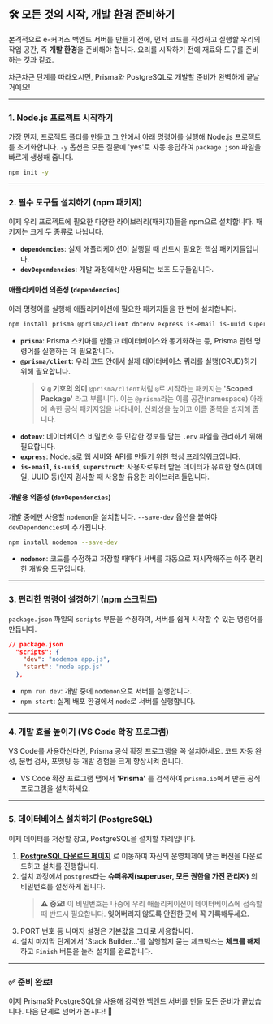 ## 🛠️ 모든 것의 시작, 개발 환경 준비하기

본격적으로 e-커머스 백엔드 서버를 만들기 전에, 먼저 코드를 작성하고 실행할 우리의 작업 공간, 즉 **개발 환경**을 준비해야 합니다. 요리를 시작하기 전에 재료와 도구를 준비하는 것과 같죠.

차근차근 단계를 따라오시면, Prisma와 PostgreSQL로 개발할 준비가 완벽하게 끝날 거예요\!

---

### 1. Node.js 프로젝트 시작하기

가장 먼저, 프로젝트 폴더를 만들고 그 안에서 아래 명령어를 실행해 Node.js 프로젝트를 초기화합니다. `-y` 옵션은 모든 질문에 'yes'로 자동 응답하여 `package.json` 파일을 빠르게 생성해 줍니다.

```bash
npm init -y
```

---

### 2. 필수 도구들 설치하기 (npm 패키지)

이제 우리 프로젝트에 필요한 다양한 라이브러리(패키지)들을 npm으로 설치합니다. 패키지는 크게 두 종류로 나뉩니다.

- **`dependencies`**: 실제 애플리케이션이 실행될 때 반드시 필요한 핵심 패키지들입니다.
- **`devDependencies`**: 개발 과정에서만 사용되는 보조 도구들입니다.

#### 애플리케이션 의존성 (`dependencies`)

아래 명령어를 실행해 애플리케이션에 필요한 패키지들을 한 번에 설치합니다.

```bash
npm install prisma @prisma/client dotenv express is-email is-uuid superstruct
```

- **`prisma`**: Prisma 스키마를 만들고 데이터베이스와 동기화하는 등, Prisma 관련 명령어를 실행하는 데 필요합니다.
- **`@prisma/client`**: 우리 코드 안에서 실제 데이터베이스 쿼리를 실행(CRUD)하기 위해 필요합니다.
  > **💡 `@` 기호의 의미**
  > `@prisma/client`처럼 `@`로 시작하는 패키지는 **'Scoped Package'** 라고 부릅니다. 이는 `@prisma`라는 이름 공간(namespace) 아래에 속한 공식 패키지임을 나타내어, 신뢰성을 높이고 이름 중복을 방지해 줍니다.
- **`dotenv`**: 데이터베이스 비밀번호 등 민감한 정보를 담는 `.env` 파일을 관리하기 위해 필요합니다.
- **`express`**: Node.js로 웹 서버와 API를 만들기 위한 핵심 프레임워크입니다.
- **`is-email`, `is-uuid`, `superstruct`**: 사용자로부터 받은 데이터가 유효한 형식(이메일, UUID 등)인지 검사할 때 사용할 유용한 라이브러리들입니다.

#### 개발용 의존성 (`devDependencies`)

개발 중에만 사용할 `nodemon`을 설치합니다. `--save-dev` 옵션을 붙여야 `devDependencies`에 추가됩니다.

```bash
npm install nodemon --save-dev
```

- **`nodemon`**: 코드를 수정하고 저장할 때마다 서버를 자동으로 재시작해주는 아주 편리한 개발용 도구입니다.

---

### 3. 편리한 명령어 설정하기 (npm 스크립트)

`package.json` 파일의 `scripts` 부분을 수정하여, 서버를 쉽게 시작할 수 있는 명령어를 만듭니다.

```json
// package.json
  "scripts": {
    "dev": "nodemon app.js",
    "start": "node app.js"
  },
```

- `npm run dev`: 개발 중에 `nodemon`으로 서버를 실행합니다.
- `npm start`: 실제 배포 환경에서 `node`로 서버를 실행합니다.

---

### 4. 개발 효율 높이기 (VS Code 확장 프로그램)

VS Code를 사용하신다면, Prisma 공식 확장 프로그램을 꼭 설치하세요. 코드 자동 완성, 문법 검사, 포맷팅 등 개발 경험을 크게 향상시켜 줍니다.

- VS Code 확장 프로그램 탭에서 **'Prisma'** 를 검색하여 `prisma.io`에서 만든 공식 프로그램을 설치하세요.

---

### 5. 데이터베이스 설치하기 (PostgreSQL)

이제 데이터를 저장할 창고, PostgreSQL을 설치할 차례입니다.

1.  **[PostgreSQL 다운로드 페이지](https://www.enterprisedb.com/downloads/postgres-postgresql-downloads)** 로 이동하여 자신의 운영체제에 맞는 버전을 다운로드하고 설치를 진행합니다.
2.  설치 과정에서 `postgres`라는 **슈퍼유저(superuser, 모든 권한을 가진 관리자)** 의 비밀번호를 설정하게 됩니다.
    > **⚠️ 중요\!**
    > 이 비밀번호는 나중에 우리 애플리케이션이 데이터베이스에 접속할 때 반드시 필요합니다. **잊어버리지 않도록 안전한 곳에 꼭 기록해두세요.**
3.  PORT 번호 등 나머지 설정은 기본값을 그대로 사용합니다.
4.  설치 마지막 단계에서 'Stack Builder...'를 실행할지 묻는 체크박스는 **체크를 해제**하고 `Finish` 버튼을 눌러 설치를 완료합니다.

---

### ✅ 준비 완료\!

이제 Prisma와 PostgreSQL을 사용해 강력한 백엔드 서버를 만들 모든 준비가 끝났습니다. 다음 단계로 넘어가 봅시다\! 🎉
